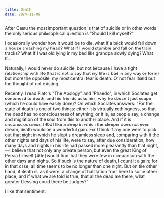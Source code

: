 ```yaml
---
title: Death
date: 2024-11-08
---
```


After Camu the most important question is that of suicide or in other words the only serious philosophical question is "Should I kill myself?"

I ocasionally wonder how it would be to die, what if a brick would fall down a house smashing my head? What if I would stumble and fall on the train tracks? What If I was old lying in my bed like grandpa slowly dying? What If...

Naturally, I would never do suicide, but not because I have a tight relationship with life (that is not to say that my life is bad in any way or form) but more the opposite, my most central fear is death. Or not fear itseld but the thought of not existing.

Recently, I read Plato's "The Apology" and "Phaedo", in which Socrates get sentenced to death, and his friends asks him, why he doesn't just ecape (which he could have easily done)?
On which Socrates answers: "For the state of death is one of two things: either it is virtually nothingness, so that the dead has no consciousness of anything, or it is, as people say, a change and migration of the soul from this to another place. And if it is unconsciousness, [40d] like a sleep in which the sleeper does not even dream, death would be a wonderful gain. For I think if any one were to pick out that night in which he slept a dreamless sleep and, comparing with it the other nights and days of his life, were to say, after due consideration, how many days and nights in his life had passed more pleasantly than that night,—I believe that not only any private person, but even the great King of Persia himself [40e] would find that they were few in comparison with the other days and nights. So if such is the nature of death, I count it a gain; for in that case, all time seems to be no longer than one night. But on the other hand, if death is, as it were, a change of habitation from here to some other place, and if what we are told is true, that all the dead are there, what greater blessing could there be, judges?"

I like that sentiment.

